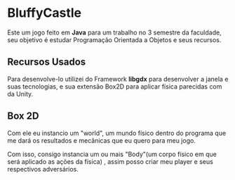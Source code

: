 # BluffyCastle
 Este um jogo feito em **Java** para um trabalho no 3 semestre da faculdade, seu objetivo é estudar Programação Orientada a Objetos e seus recursos.
 
## Recursos Usados
Para desenvolve-lo utilizei do Framework **libgdx** para desenvolver a janela e suas tecnologias, e sua extensão Box2D para aplicar física parecidas com da Unity.

## Box 2D
Com ele eu instancio um "world", um mundo físico dentro do programa que me dará os resultados e mecânicas que eu quero para meu jogo.

Com isso, consigo instancia um ou mais "Body"(um corpo físico em que será aplicado as ações da física) , assim posso criar meu player e seus respectivos adversários.



